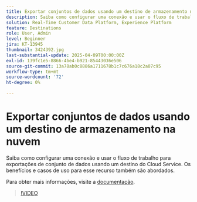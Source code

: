 ```yaml
---
title: Exportar conjuntos de dados usando um destino de armazenamento na nuvem
description: Saiba como configurar uma conexão e usar o fluxo de trabalho para exportações de conjunto de dados usando um destino do Cloud Service.
solution: Real-Time Customer Data Platform, Experience Platform
feature: Destinations
role: User, Admin
level: Beginner
jira: KT-13945
thumbnail: 3424392.jpg
last-substantial-update: 2025-04-09T00:00:00Z
exl-id: 139fc1e5-8866-4be4-b921-85443036e506
source-git-commit: 13a78ab0c8886a1711678b1c7c676a18c2a07c95
workflow-type: tm+mt
source-wordcount: '72'
ht-degree: 0%

---
```


# Exportar conjuntos de dados usando um destino de armazenamento na nuvem

Saiba como configurar uma conexão e usar o fluxo de trabalho para exportações de conjunto de dados usando um destino do Cloud Service. Os benefícios e casos de uso para esse recurso também são abordados.

Para obter mais informações, visite a [documentação](https://experienceleague.adobe.com/en/docs/experience-platform/destinations/ui/activate/export-datasets).

>[!VIDEO](https://video.tv.adobe.com/v/3424392/?learn=on&enablevpops)
